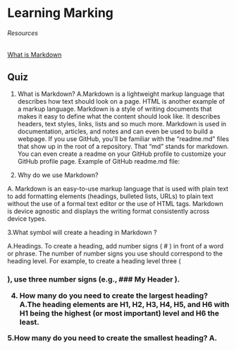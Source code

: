 # Learning Marking 

###### Resources 
[What is Markdown](https://www.markdownguide.org/basic-syntax/)

## Quiz

1. What is Markdown?
A.Markdown is a lightweight markup language that describes how text should look on a page. HTML is another example of a markup language. Markdown is a style of writing documents that makes it easy to define what the content should look like. It describes headers, text styles, links, lists and so much more. 
Markdown is used in documentation, articles, and notes and can even be used to build a webpage. If you use GitHub, you'll be familiar with the “readme.md” files that show up in the root of a repository. That “md” stands for markdown. You can even create a readme on your GitHub profile to customize your GitHub profile page. Example of GitHub readme.md file: 

2. Why do we use Markdown?

A. Markdown is an easy-to-use markup language that is used with plain text to add formatting elements (headings, bulleted lists, URLs) to plain text without the use of a formal text editor or the use of HTML tags. Markdown is device agnostic and displays the writing format consistently across device types.
 
 3.What symbol will create a heading in Markdown ?

A.Headings. To create a heading, add number signs ( # ) in front of a word or phrase. The number of number signs you use should correspond to the heading level. For example, to create a heading level three ( <h3> ), use three number signs (e.g., ### My Header ).

4. How many do you need to create the largest heading?
A.The heading elements are H1, H2, H3, H4, H5, and H6 with H1 being the highest (or most important) level and H6 the least.

5.How many do you need to create the smallest heading?
A.


